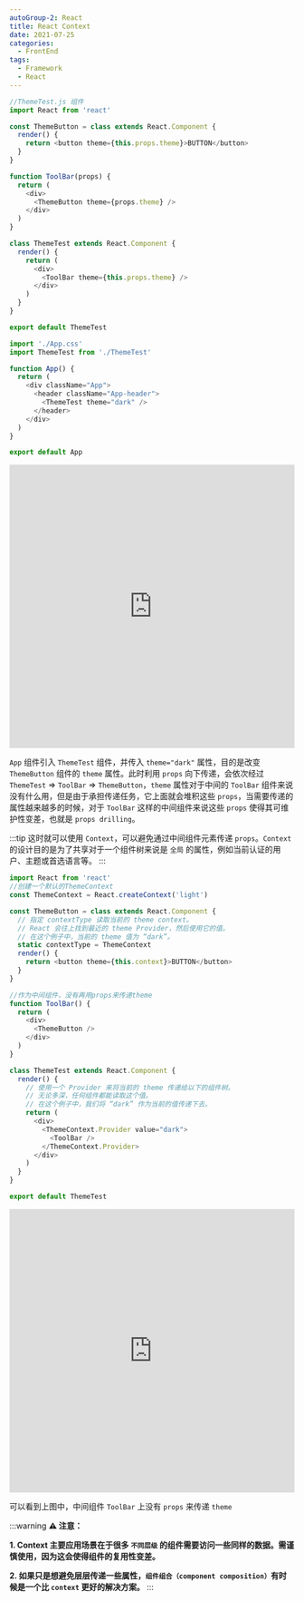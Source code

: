 ```yaml
---
autoGroup-2: React
title: React Context
date: 2021-07-25
categories:
  - FrontEnd
tags:
  - Framework
  - React
---
```


```js
//ThemeTest.js 组件
import React from 'react'

const ThemeButton = class extends React.Component {
  render() {
    return <button theme={this.props.theme}>BUTTON</button>
  }
}

function ToolBar(props) {
  return (
    <div>
      <ThemeButton theme={props.theme} />
    </div>
  )
}

class ThemeTest extends React.Component {
  render() {
    return (
      <div>
        <ToolBar theme={this.props.theme} />
      </div>
    )
  }
}

export default ThemeTest
```

```js
import './App.css'
import ThemeTest from './ThemeTest'

function App() {
  return (
    <div className="App">
      <header className="App-header">
        <ThemeTest theme="dark" />
      </header>
    </div>
  )
}

export default App
```

<!-- ![](https://tva1.sinaimg.cn/large/008i3skNly1gsvj85azqjg30sw0dwdoz.gif) -->
<iframe src="https://tva1.sinaimg.cn/large/008i3skNly1gsvj85azqjg30sw0dwdoz.gif" 
frameborder="no" loading="lazy" height="500" width="100%"></iframe>

`App` 组件引入 `ThemeTest` 组件，并传入 `theme="dark"` 属性，目的是改变 `ThemeButton` 组件的 `theme` 属性。此时利用 `props` 向下传递，会依次经过 `ThemeTest` => `ToolBar` => `ThemeButton`，`theme` 属性对于中间的 `ToolBar` 组件来说没有什么用，但是由于承担传递任务，它上面就会堆积这些 `props`，当需要传递的属性越来越多的时候，对于 `ToolBar` 这样的中间组件来说这些 `props` 使得其可维护性变差，也就是 `props drilling`。

:::tip
这时就可以使用 `Context`，可以避免通过中间组件元素传递 `props`。`Context` 的设计目的是为了共享对于一个组件树来说是 `全局` 的属性，例如当前认证的用户、主题或首选语言等。
:::

```js
import React from 'react'
//创建一个默认的ThemeContext
const ThemeContext = React.createContext('light')

const ThemeButton = class extends React.Component {
  // 指定 contextType 读取当前的 theme context。
  // React 会往上找到最近的 theme Provider，然后使用它的值。
  // 在这个例子中，当前的 theme 值为 “dark”。
  static contextType = ThemeContext
  render() {
    return <button theme={this.context}>BUTTON</button>
  }
}

//作为中间组件，没有再用props来传递theme
function ToolBar() {
  return (
    <div>
      <ThemeButton />
    </div>
  )
}

class ThemeTest extends React.Component {
  render() {
    // 使用一个 Provider 来将当前的 theme 传递给以下的组件树。
    // 无论多深，任何组件都能读取这个值。
    // 在这个例子中，我们将 “dark” 作为当前的值传递下去。
    return (
      <div>
        <ThemeContext.Provider value="dark">
          <ToolBar />
        </ThemeContext.Provider>
      </div>
    )
  }
}

export default ThemeTest
```

<!-- ![](https://tva1.sinaimg.cn/large/008i3skNly1gsvjsa4uncg30sw0dwh4e.gif) -->
<iframe src="https://tva1.sinaimg.cn/large/008i3skNly1gsvjsa4uncg30sw0dwh4e.gif" 
frameborder="no" loading="lazy" height="500" width="100%"></iframe>

可以看到上图中，中间组件 `ToolBar` 上没有 `props` 来传递 `theme`

:::warning
**⚠️ 注意：**

**1. Context 主要应用场景在于很多 `不同层级` 的组件需要访问一些同样的数据。需谨慎使用，因为这会使得组件的复用性变差。**

**2. 如果只是想避免层层传递一些属性，`组件组合（component composition）`有时候是一个比 `context` 更好的解决方案。**
:::
